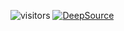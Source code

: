 ![visitors](https://visitor-badge.glitch.me/badge?page_id=wissamantoun.arabicnlpapp)
[![DeepSource](https://static.deepsource.io/deepsource-badge-light-mini.svg)](https://deepsource.io/gh/Erlemar/digit-draw-detect/?ref=repository-badge )
